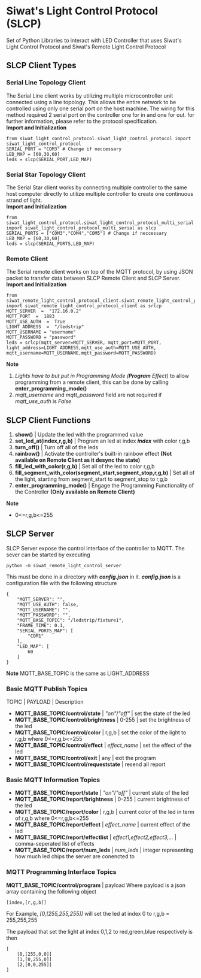 # Siwat's Light Control Protocol (SLCP)
 Set of Python Libraries to interact with LED Controller that uses Siwat's Light Control Protocol and Siwat's Remote Light Control Protocol
 

## **SLCP Client Types**


### Serial Line Topology Client

The Serial Line client works by utilizing multiple microcontroller unit connected using a line topology. This allows the entire network to be controlled using only one serial port on the host machine. The wiring for this method required 2 serial port on the controller one for in and one for out. for further information, please refer to the protocol specification.<br/>
**Import and Initialization**

    from siwat_light_control_protocol.siwat_light_control_protocol import siwat_light_control_protocol
    SERIAL_PORT = "COM3" # Change if neccessary
    LED_MAP = [60,30,60]
    leds = slcp(SERIAL_PORT,LED_MAP)
    
### Serial Star Topology Client
The Serial Star client works by connecting multiple controller to the same host computer directly to utilize multiple controller to create one continuous strand of light.<br/>
**Import and Initialization**

    from siwat_light_control_protocol.siwat_light_control_protocol_multi_serial import siwat_light_control_protocol_multi_serial as slcp
    SERIAL_PORTS = ["COM3","COM4","COM5"] # Change if neccessary
    LED_MAP = [60,30,60]
    leds = slcp(SERIAL_PORTS,LED_MAP)

### Remote Client
The Serial remote client works on top of the MQTT protocol, by using JSON packet to transfer data between SLCP Remote Client and SLCP Server.<br/>
**Import and Initialization**

    from siwat_remote_light_control_protocol_client.siwat_remote_light_control_protocol_client import siwat_remote_light_control_protocol_client as srlcp
    MQTT_SERVER  =  "172.16.0.2"
    MQTT_PORT  =  1883
    MQTT_USE_AUTH  =  True
    LIGHT_ADDRESS  =  "/ledstrip"
    MQTT_USERNAME = "username"
    MQTT_PASSWORD = "password"
    leds = srlcp(mqtt_server=MQTT_SERVER, mqtt_port=MQTT_PORT, light_address=LIGHT_ADDRESS,mqtt_use_auth=MQTT_USE_AUTH, mqtt_username=MQTT_USERNAME,mqtt_password=MQTT_PASSWORD)
**Note**

 1. *Lights have to but put in Programming Mode (**Program** Effect)* to allow programming from a remote client, this can be done by calling **enter_programming_mode()**
 2. *mqtt_username* and *mqtt_password* field are not required if *mqtt_use_auth* is *False*

## **SLCP Client Functions**

 1. **show()** | Update the led with the programmed value
 2. **set_led_at(index,r,g,b)** | Program an led at index ***index*** with color r,g,b
 3. **turn_off()** | Turn off all of the leds
 4. **rainbow()** | Activate the controller's built-in rainbow effect **(Not available on Remote Client as it desync the state)**
 5. **fill_led_with_color(r,g,b)** | Set all of the led to color r,g,b
 6. **fill_segment_with_color(segment_start,segment_stop,r,g,b)** | Set all of the light, starting from segment_start to segment_stop to r,g,b
 7. **enter_programming_mode()** | Engage the Programming Functionality of the Controller **(Only available on Remote Client)**

**Note**
 - 0<=r,g,b<=255

## **SLCP Server**
SLCP Server expose the control interface of the controller to MQTT. The sever can be started by executing

    python -m siwat_remote_light_control_server
This must be done in a directory with ***config.json*** in it.
***config.json*** is a configuration file with the following structure

    {
	    "MQTT_SERVER": "",
	    "MQTT_USE_AUTH": false,
	    "MQTT_USERNAME": "",
	    "MQTT_PASSWORD": "",
	    "MQTT_BASE_TOPIC": "/ledstrip/fixture1",
	    "FRAME_TIME": 0.1,
	    "SERIAL_PORTS_MAP": [
		    "COM1"
        ],
	    "LED_MAP": [
		    60
	    ]
    }
**Note**
MQTT_BASE_TOPIC is the same as LIGHT_ADDRESS

### Basic MQTT Publish Topics
TOPIC | PAYLOAD | Description
 - **MQTT_BASE_TOPIC/control/state** | *"on"*/*"off"* | set the state of the led
 - **MQTT_BASE_TOPIC/control/brightness** | 0-255 | set the brightness of the led
 - **MQTT_BASE_TOPIC/control/color** | r,g,b | set the color of the light to r,g,b where 0<=r,g,b<=255
 - **MQTT_BASE_TOPIC/control/effect** | *effect_name* | set the effect of the led
- **MQTT_BASE_TOPIC/control/exit** | any | exit the program
- **MQTT_BASE_TOPIC/control/requeststate** | resend all report

### Basic MQTT Information Topics
 - **MQTT_BASE_TOPIC/report/state** | *"on"*/*"off"* | current state of the led
 - **MQTT_BASE_TOPIC/report/brightness** | 0-255 | current brightness of the led
 - **MQTT_BASE_TOPIC/report/color** | r,g,b | current color of the led in term of r,g,b where 0<=r,g,b<=255
 - **MQTT_BASE_TOPIC/report/effect** | *effect_name* | current effect of the led
 - **MQTT_BASE_TOPIC/report/effectlist** | *effect1,effect2,effect3,...* | comma-seperated list of effects
 - **MQTT_BASE_TOPIC/report/num_leds** | *num_leds* | integer representing how much led chips the server are conencted to

### MQTT Programming Interface Topics
**MQTT_BASE_TOPIC/control/program** | payload
Where payload is a json array containing the following object

    [index,[r,g,b]]

For Example, *[0,[255,255,255]]* will set the led at index 0 to r,g,b = 255,255,255

The payload that set the light at index 0,1,2 to red,green,blue respectively is then

    [
        [0,[255,0,0]]
        [1,[0,255,0]]
        [2,[0,0,255]]
    ]